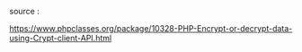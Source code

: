 
source :

https://www.phpclasses.org/package/10328-PHP-Encrypt-or-decrypt-data-using-Crypt-client-API.html
